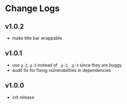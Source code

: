 # Change Logs

## v1.0.2

 - make title bar wrappable


## v1.0.1

 - use `g-2`, `g-3` instead of `_g-2`, `_g-3` since they are buggy
 - audit fix for fixing vulnerabilities in dependencies


## v1.0.0

 - init release

